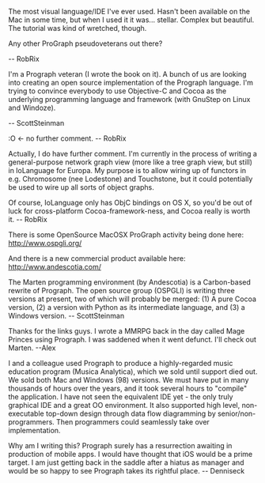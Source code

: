 The most visual language/IDE I've ever used. Hasn't been available on the Mac in some time, but when I used it it was... stellar. Complex but beautiful. The tutorial was kind of wretched, though.

Any other ProGraph pseudoveterans out there?

-- RobRix

I'm a Prograph veteran (I wrote the book on it). A bunch of us are looking into creating an open source implementation of the Prograph language. I'm trying to convince everybody to use Objective-C and Cocoa as the underlying programming language and framework (with GnuStep on Linux and Windoze).

-- ScottSteinman

:O <- no further comment. -- RobRix

Actually, I do have further comment. I'm currently in the process of writing a general-purpose network graph view (more like a tree graph view, but still) in IoLanguage for Europa. My purpose is to allow wiring up of functors in e.g. Chromosome (nee Lodestone) and Touchstone, but it could potentially be used to wire up all sorts of object graphs.

Of course, IoLanguage only has ObjC bindings on OS X, so you'd be out of luck for cross-platform Cocoa-framework-ness, and Cocoa really is worth it. -- RobRix

There is some OpenSource MacOSX ProGraph activity being done here:  http://www.ospgli.org/

And there is a new commercial product available here: http://www.andescotia.com/

The Marten programming environment (by Andescotia) is a Carbon-based rewrite of Prograph.  The open source group (OSPGLI) is writing three versions at present, two of which will probably be merged: (1) A pure Cocoa version, (2) a version with Python as its intermediate language, and (3) a Windows version. -- ScottSteinman


Thanks for the links guys. I wrote a MMRPG back in the day called Mage Princes using Prograph. I was saddened when it went defunct. I'll check out Marten. --Alex


I and a colleague used Prograph to produce a highly-regarded music education program (Musica Analytica), which we sold until support died out. We sold both Mac and Windows (98) versions. We must have put in many thousands of hours over the years, and it took several hours to "compile" the application. I have not seen the equivalent IDE yet - the only truly graphical IDE and a great OO environment. It also supported high level, non-executable top-down design through data flow diagramming by senior/non-programmers. Then programmers could seamlessly take over implementation. 

Why am I writing this? Prograph surely has a resurrection awaiting in production of mobile apps. I would have thought that iOS would be a prime target. I am just getting back in the saddle after a hiatus as manager and would be so happy to see Prograph takes its rightful place.
-- Denniseck
